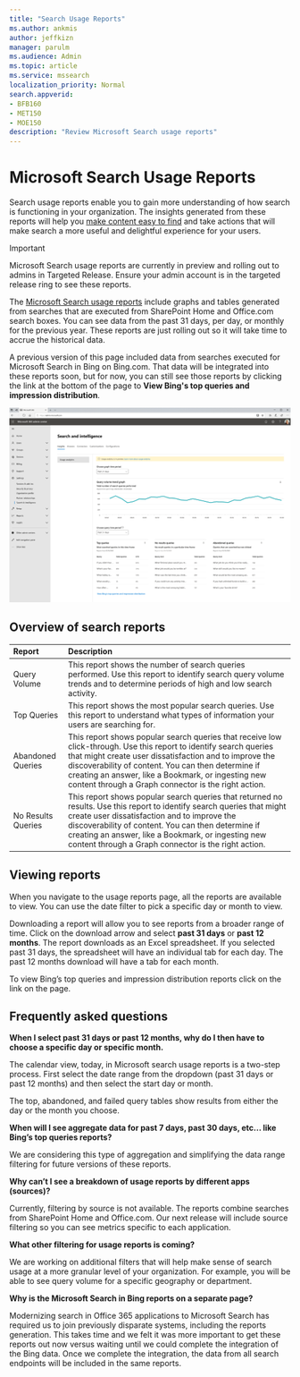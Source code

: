 ```yaml
---
title: "Search Usage Reports"
ms.author: ankmis
author: jeffkizn
manager: parulm
ms.audience: Admin
ms.topic: article
ms.service: mssearch
localization_priority: Normal
search.appverid:
- BFB160
- MET150
- MOE150
description: "Review Microsoft Search usage reports"
---
```


# Microsoft Search Usage Reports

Search usage reports enable you to gain more understanding of how search is functioning in your organization. The insights generated from these reports will help you [make content easy to find](https://docs.microsoft.com/microsoftsearch/make-content-easy-to-find) and take actions that will make search a more useful and delightful experience for your users.

> [!IMPORTANT]
> Microsoft Search usage reports are currently in preview and rolling out to admins in Targeted Release. Ensure your admin account is in the targeted release ring to see these reports.

The [Microsoft Search usage reports](https://admin.microsoft.com/Adminportal/Home?#/MicrosoftSearch/insights) include graphs and tables generated from searches that are executed from SharePoint Home and Office.com search boxes. You can see data from the past 31 days, per day, or monthly for the previous year. These reports are just rolling out so it will take time to accrue the historical data.

A previous version of this page included data from searches executed for Microsoft Search in Bing on Bing.com. That data will be integrated into these reports soon, but for now, you can still see those reports by clicking the link at the bottom of the page to **View Bing's top queries and impression distribution**.

![Search usage reports dashboard](media/usage-reports/usage_reports_v2.png)

## Overview of search reports

|**Report**|**Description**|
|:-----|:-----|
|Query Volume|This report shows the number of search queries performed. Use this report to identify search query volume trends and to determine periods of high and low search activity.|
|Top Queries|This report shows the most popular search queries. Use this report to understand what types of information your users are searching for.|
|Abandoned Queries|This report shows popular search queries that receive low click-through. Use this report to identify search queries that might create user dissatisfaction and to improve the discoverability of content. You can then determine if creating an answer, like a Bookmark, or ingesting new content through a Graph connector is the right action.|
|No Results Queries|This report shows popular search queries that returned no results. Use this report to identify search queries that might create user dissatisfaction and to improve the discoverability of content. You can then determine if creating an answer, like a Bookmark, or ingesting new content through a Graph connector is the right action.|

## Viewing reports

When you navigate to the usage reports page, all the reports are available to view. You can use the date filter to pick a specific day or month to view.

Downloading a report will allow you to see reports from a broader range of time. Click on the download arrow and select **past 31 days** or **past 12 months**. The report downloads as an Excel spreadsheet. If you selected past 31 days, the spreadsheet will have an individual tab for each day. The past 12 months download will have a tab for each month.

To view Bing’s top queries and impression distribution reports click on the link on the page.

## Frequently asked questions

**When I select past 31 days or past 12 months, why do I then have to choose a specific day or specific month.**

The calendar view, today, in Microsoft search usage reports is a two-step process. First select the date range from the dropdown (past 31 days or past 12 months) and then select the start day or month.

The top, abandoned, and failed query tables show results from either the day or the month you choose.

**When will I see aggregate data for past 7 days, past 30 days, etc... like Bing’s top queries reports?**

We are considering this type of aggregation and simplifying the data range filtering for future versions of these reports.

**Why can’t I see a breakdown of usage reports by different apps (sources)?**

Currently, filtering by source is not available. The reports combine searches from SharePoint Home and Office.com. Our next release will include source filtering so you can see metrics specific to each application.

**What other filtering for usage reports is coming?**

We are working on additional filters that will help make sense of search usage at a more granular level of your organization. For example, you will be able to see query volume for a specific geography or department.

**Why is the Microsoft Search in Bing reports on a separate page?**

Modernizing search in Office 365 applications to Microsoft Search has required us to join previously disparate systems, including the reports generation. This takes time and we felt it was more important to get these reports out now versus waiting until we could complete the integration of the Bing data. Once we complete the integration, the data from all search endpoints will be included in the same reports.
